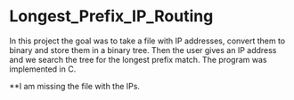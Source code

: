 # Longest_Prefix_IP_Routing
In this project the goal was to take a file with IP addresses, convert them to binary and store them in a binary tree. Then the user gives an IP address and we search the tree for the longest prefix match.
The program was implemented in C.


**I am missing the file with the IPs.
